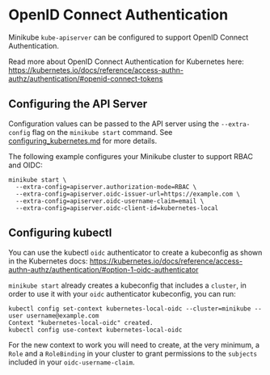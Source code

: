 # OpenID Connect Authentication

Minikube `kube-apiserver` can be configured to support OpenID Connect Authentication.

Read more about OpenID Connect Authentication for Kubernetes here: https://kubernetes.io/docs/reference/access-authn-authz/authentication/#openid-connect-tokens


## Configuring the API Server

Configuration values can be passed to the API server using the `--extra-config` flag on the `minikube start` command. See [configuring_kubernetes.md](https://github.com/kubernetes/minikube/blob/master/docs/configuring_kubernetes.md) for more details.

The following example configures your Minikube cluster to support RBAC and OIDC:

```shell
minikube start \
  --extra-config=apiserver.authorization-mode=RBAC \
  --extra-config=apiserver.oidc-issuer-url=https://example.com \
  --extra-config=apiserver.oidc-username-claim=email \
  --extra-config=apiserver.oidc-client-id=kubernetes-local
```

## Configuring kubectl

You can use the kubectl `oidc` authenticator to create a kubeconfig as shown in the Kubernetes docs: https://kubernetes.io/docs/reference/access-authn-authz/authentication/#option-1-oidc-authenticator

`minikube start` already creates a kubeconfig that includes a `cluster`, in order to use it with your `oidc` authenticator kubeconfig, you can run:

```shell
kubectl config set-context kubernetes-local-oidc --cluster=minikube --user username@example.com
Context "kubernetes-local-oidc" created.
kubectl config use-context kubernetes-local-oidc
```

For the new context to work you will need to create, at the very minimum, a `Role` and a `RoleBinding` in your cluster to grant permissions to the `subjects` included in your `oidc-username-claim`.
